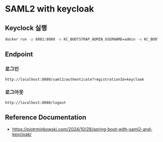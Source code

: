 # SAML2 with keycloak
## Keyclock 실행
```bash
docker run -p 8081:8080 -e KC_BOOTSTRAP_ADMIN_USERNAME=admin -e KC_BOOTSTRAP_ADMIN_PASSWORD=admin quay.io/keycloak/keycloak:26.1.4 start-dev
```

## Endpoint
### 로그인
`http://localhost:8080/saml2/authenticate?registrationId=keycloak`
### 로그아웃
`http://localhost:8080/logout`

## Reference Documentation
- https://piotrminkowski.com/2024/10/28/spring-boot-with-saml2-and-keycloak/
